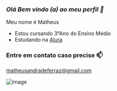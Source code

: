 ### *Olá Bem vindo (a) ao meu perfil 🤝*

Meu nome é Matheus

- Estou cursando 3°Ano do Ensino Médio
- Estudando na [Alura](https://www.alura.com.br)

### Entre em contato caso precise 📫

matheusandradeferraz@gmail.com

![image](https://media1.tenor.com/m/EERR4LXoJBoAAAAd/hi-wave.gif)
